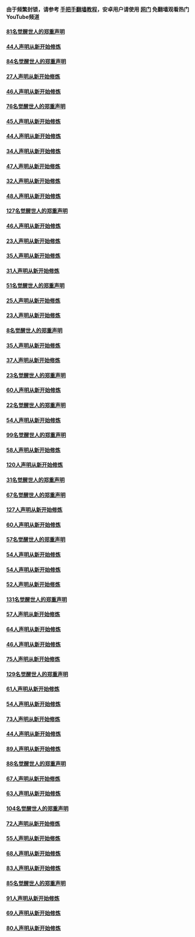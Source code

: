 #### 由于频繁封锁，请参考 [手把手翻墙教程](https://github.com/gfw-breaker/guides/wiki/)，安卓用户请使用 [网门](https://github.com/gfw-breaker/nogfw/blob/master/dl.md?t=03061600) 免翻墙观看热门YouTube频道 

#### [81名觉醒世人的郑重声明](../pages/91/421656.md?t=03061600) 

#### [44人声明从新开始修炼](../pages/91/421544.md?t=03061600) 

#### [84名觉醒世人的郑重声明](../pages/91/421543.md?t=03061600) 

#### [27人声明从新开始修炼](../pages/91/421465.md?t=03061600) 

#### [46人声明从新开始修炼](../pages/91/421454.md?t=03061600) 

#### [76名觉醒世人的郑重声明](../pages/91/421453.md?t=03061600) 

#### [45人声明从新开始修炼](../pages/91/421452.md?t=03061600) 

#### [44人声明从新开始修炼](../pages/91/421422.md?t=03061600) 

#### [34人声明从新开始修炼](../pages/91/421322.md?t=03061600) 

#### [47人声明从新开始修炼](../pages/91/421264.md?t=03061600) 

#### [32人声明从新开始修炼](../pages/91/421225.md?t=03061600) 

#### [48人声明从新开始修炼](../pages/91/421202.md?t=03061600) 

#### [127名觉醒世人的郑重声明](../pages/91/421224.md?t=03061600) 

#### [46人声明从新开始修炼](../pages/91/421203.md?t=03061600) 

#### [23人声明从新开始修炼](../pages/91/421138.md?t=03061600) 

#### [35人声明从新开始修炼](../pages/91/421122.md?t=03061600) 

#### [31人声明从新开始修炼](../pages/91/421081.md?t=03061600) 

#### [51名觉醒世人的郑重声明](../pages/91/421080.md?t=03061600) 

#### [25人声明从新开始修炼](../pages/91/421020.md?t=03061600) 

#### [23人声明从新开始修炼](../pages/91/420884.md?t=03061600) 

#### [8名觉醒世人的郑重声明](../pages/91/420883.md?t=03061600) 

#### [35人声明从新开始修炼](../pages/91/420809.md?t=03061600) 

#### [37人声明从新开始修炼](../pages/91/420766.md?t=03061600) 

#### [23名觉醒世人的郑重声明](../pages/91/420765.md?t=03061600) 

#### [60人声明从新开始修炼](../pages/91/420727.md?t=03061600) 

#### [22名觉醒世人的郑重声明](../pages/91/420726.md?t=03061600) 

#### [54人声明从新开始修炼](../pages/91/420529.md?t=03061600) 

#### [99名觉醒世人的郑重声明](../pages/91/420528.md?t=03061600) 

#### [58人声明从新开始修炼](../pages/91/420198.md?t=03061600) 

#### [120人声明从新开始修炼](../pages/91/420141.md?t=03061600) 

#### [31名觉醒世人的郑重声明](../pages/91/420197.md?t=03061600) 

#### [67名觉醒世人的郑重声明](../pages/91/420140.md?t=03061600) 

#### [127人声明从新开始修炼](../pages/91/420082.md?t=03061600) 

#### [60人声明从新开始修炼](../pages/91/420081.md?t=03061600) 

#### [57名觉醒世人的郑重声明](../pages/91/420080.md?t=03061600) 

#### [54人声明从新开始修炼](../pages/91/419533.md?t=03061600) 

#### [54人声明从新开始修炼](../pages/91/419532.md?t=03061600) 

#### [52人声明从新开始修炼](../pages/91/419531.md?t=03061600) 

#### [131名觉醒世人的郑重声明](../pages/91/419530.md?t=03061600) 

#### [57人声明从新开始修炼](../pages/91/419430.md?t=03061600) 

#### [64人声明从新开始修炼](../pages/91/419429.md?t=03061600) 

#### [46人声明从新开始修炼](../pages/91/419428.md?t=03061600) 

#### [75人声明从新开始修炼](../pages/91/419427.md?t=03061600) 

#### [129名觉醒世人的郑重声明](../pages/91/419426.md?t=03061600) 

#### [61人声明从新开始修炼](../pages/91/419198.md?t=03061600) 

#### [54人声明从新开始修炼](../pages/91/419197.md?t=03061600) 

#### [73人声明从新开始修炼](../pages/91/419196.md?t=03061600) 

#### [44人声明从新开始修炼](../pages/91/419075.md?t=03061600) 

#### [89人声明从新开始修炼](../pages/91/419074.md?t=03061600) 

#### [88名觉醒世人的郑重声明](../pages/91/419195.md?t=03061600) 

#### [67人声明从新开始修炼](../pages/91/419073.md?t=03061600) 

#### [63人声明从新开始修炼](../pages/91/419072.md?t=03061600) 

#### [104名觉醒世人的郑重声明](../pages/91/419071.md?t=03061600) 

#### [72人声明从新开始修炼](../pages/91/418902.md?t=03061600) 

#### [55人声明从新开始修炼](../pages/91/418901.md?t=03061600) 

#### [68人声明从新开始修炼](../pages/91/418900.md?t=03061600) 

#### [83人声明从新开始修炼](../pages/91/418757.md?t=03061600) 

#### [85名觉醒世人的郑重声明](../pages/91/418899.md?t=03061600) 

#### [91人声明从新开始修炼](../pages/91/418756.md?t=03061600) 

#### [69人声明从新开始修炼](../pages/91/418755.md?t=03061600) 

#### [80人声明从新开始修炼](../pages/91/418754.md?t=03061600) 


